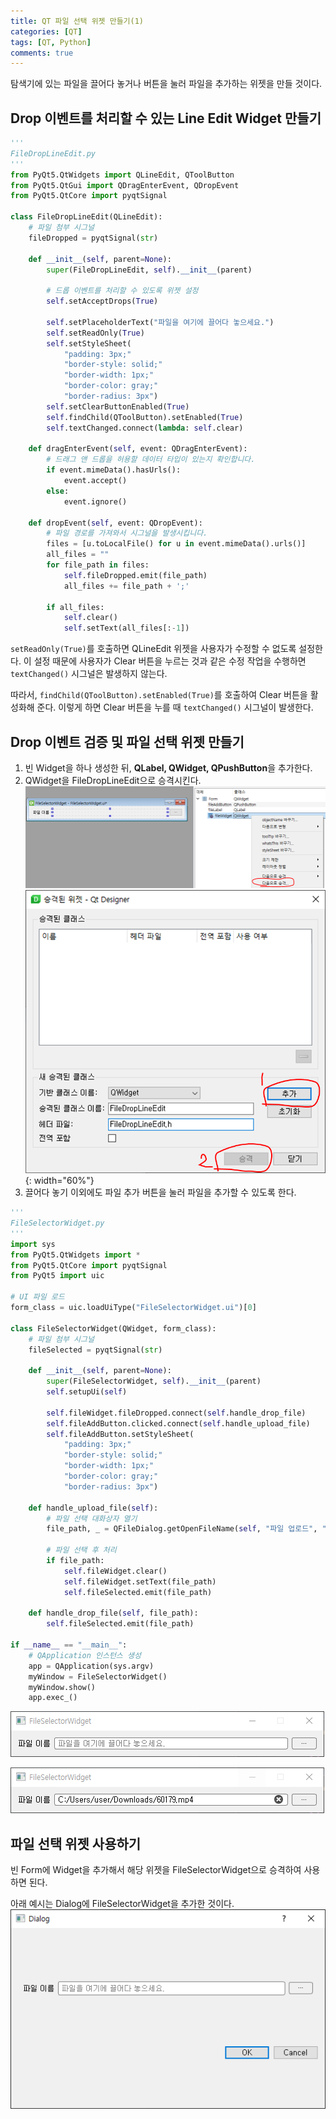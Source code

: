 ```yaml
---
title: QT 파일 선택 위젯 만들기(1)
categories: [QT]
tags: [QT, Python]
comments: true
---
```


탐색기에 있는 파일을 끌어다 놓거나 버튼을 눌러 파일을 추가하는 위젯을 만들 것이다.

## Drop 이벤트를 처리할 수 있는 Line Edit Widget 만들기

```python
'''
FileDropLineEdit.py
'''
from PyQt5.QtWidgets import QLineEdit, QToolButton
from PyQt5.QtGui import QDragEnterEvent, QDropEvent
from PyQt5.QtCore import pyqtSignal

class FileDropLineEdit(QLineEdit):
    # 파일 첨부 시그널
    fileDropped = pyqtSignal(str)

    def __init__(self, parent=None):
        super(FileDropLineEdit, self).__init__(parent)

        # 드롭 이벤트를 처리할 수 있도록 위젯 설정
        self.setAcceptDrops(True)

        self.setPlaceholderText("파일을 여기에 끌어다 놓으세요.")
        self.setReadOnly(True)
        self.setStyleSheet(
            "padding: 3px;"
            "border-style: solid;"
            "border-width: 1px;"
            "border-color: gray;"
            "border-radius: 3px")
        self.setClearButtonEnabled(True)
        self.findChild(QToolButton).setEnabled(True)
        self.textChanged.connect(lambda: self.clear)

    def dragEnterEvent(self, event: QDragEnterEvent):
        # 드래그 앤 드롭을 허용할 데이터 타입이 있는지 확인합니다.
        if event.mimeData().hasUrls():
            event.accept()
        else:
            event.ignore()

    def dropEvent(self, event: QDropEvent):
        # 파일 경로를 가져와서 시그널을 발생시킵니다.
        files = [u.toLocalFile() for u in event.mimeData().urls()]
        all_files = ""
        for file_path in files:
            self.fileDropped.emit(file_path)
            all_files += file_path + ';'

        if all_files:
            self.clear()
            self.setText(all_files[:-1])
```

`setReadOnly(True)`를 호출하면 QLineEdit 위젯을 사용자가 수정할 수 없도록 설정한다. 이 설정 때문에 사용자가 Clear 버튼을 누르는 것과 같은 수정 작업을 수행하면 `textChanged()` 시그널은 발생하지 않는다.

따라서, `findChild(QToolButton).setEnabled(True)`를 호출하여 Clear 버튼을 활성화해 준다. 이렇게 하면 Clear 버튼을 누를 때 `textChanged()` 시그널이 발생한다.

## Drop 이벤트 검증 및 파일 선택 위젯 만들기

1. 빈 Widget을 하나 생성한 뒤, **QLabel, QWidget, QPushButton**을 추가한다.
2. QWidget을 FileDropLineEdit으로 승격시킨다.
   ![qt_sec_1](/assets/img/post/qt_sec_1.png)
   ![qt_sec_2](/assets/img/post/qt_sec_2.png){: width="60%"}
3. 끌어다 놓기 이외에도 파일 추가 버튼을 눌러 파일을 추가할 수 있도록 한다.

```python
'''
FileSelectorWidget.py
'''
import sys
from PyQt5.QtWidgets import *
from PyQt5.QtCore import pyqtSignal
from PyQt5 import uic

# UI 파일 로드
form_class = uic.loadUiType("FileSelectorWidget.ui")[0]

class FileSelectorWidget(QWidget, form_class):
    # 파일 첨부 시그널
    fileSelected = pyqtSignal(str)

    def __init__(self, parent=None):
        super(FileSelectorWidget, self).__init__(parent)
        self.setupUi(self)

        self.fileWidget.fileDropped.connect(self.handle_drop_file)
        self.fileAddButton.clicked.connect(self.handle_upload_file)
        self.fileAddButton.setStyleSheet(
            "padding: 3px;"
            "border-style: solid;"
            "border-width: 1px;"
            "border-color: gray;"
            "border-radius: 3px")

    def handle_upload_file(self):
        # 파일 선택 대화상자 열기
        file_path, _ = QFileDialog.getOpenFileName(self, "파일 업로드", "", "All Files (*)")

        # 파일 선택 후 처리
        if file_path:
            self.fileWidget.clear()
            self.fileWidget.setText(file_path)
            self.fileSelected.emit(file_path)

    def handle_drop_file(self, file_path):
        self.fileSelected.emit(file_path)

if __name__ == "__main__":
    # QApplication 인스턴스 생성
    app = QApplication(sys.argv)
    myWindow = FileSelectorWidget()
    myWindow.show()
    app.exec_()
```

![qt_sec_3](/assets/img/post/qt_sec_3.png)

![qt_sec_4](/assets/img/post/qt_sec_4.png)

## 파일 선택 위젯 사용하기

빈 Form에 Widget을 추가해서 해당 위젯을 FileSelectorWidget으로 승격하여 사용하면 된다.

아래 예시는 Dialog에 FileSelectorWidget을 추가한 것이다.
![qt_sec_5](/assets/img/post/qt_sec_5.png)
